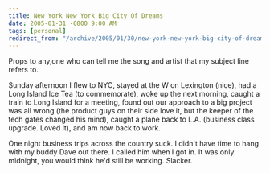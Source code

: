 ```yaml
---
title: New York New York Big City Of Dreams
date: 2005-01-31 -0800 9:00 AM
tags: [personal]
redirect_from: "/archive/2005/01/30/new-york-new-york-big-city-of-dreams.aspx/"
---
```


Props to any,one who can tell me the song and artist that my subject
line refers to.

Sunday afternoon I flew to NYC, stayed at the W on Lexington (nice), had
a Long Island Ice Tea (to commemorate), woke up the next morning, caught
a train to Long Island for a meeting, found out our approach to a big
project was all wrong (the product guys on their side love it, but the
keeper of the tech gates changed his mind), caught a plane back to L.A.
(business class upgrade. Loved it), and am now back to work.

One night business trips across the country suck. I didn't have time to
hang with my buddy Dave out there. I called him when I got in. It was
only midnight, you would think he'd still be working. Slacker.

